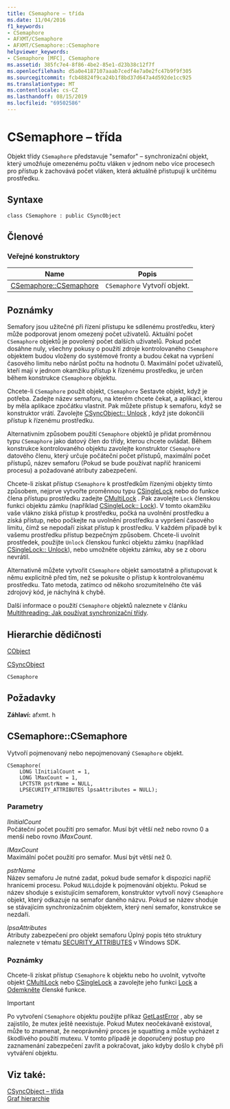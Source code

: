 ```yaml
---
title: CSemaphore – třída
ms.date: 11/04/2016
f1_keywords:
- CSemaphore
- AFXMT/CSemaphore
- AFXMT/CSemaphore::CSemaphore
helpviewer_keywords:
- CSemaphore [MFC], CSemaphore
ms.assetid: 385fc7e4-8f86-4be2-85e1-d23b38c12f7f
ms.openlocfilehash: d5a0e4187107aaab7cedf4e7a0e2fc47b9f9f305
ms.sourcegitcommit: fcb48824f9ca24b1f8bd37d647a4d592de1cc925
ms.translationtype: MT
ms.contentlocale: cs-CZ
ms.lasthandoff: 08/15/2019
ms.locfileid: "69502586"
---
```

# <a name="csemaphore-class"></a>CSemaphore – třída

Objekt třídy `CSemaphore` představuje "semafor" – synchronizační objekt, který umožňuje omezenému počtu vláken v jednom nebo více procesech pro přístup k zachovává počet vláken, která aktuálně přistupují k určitému prostředku.

## <a name="syntax"></a>Syntaxe

```
class CSemaphore : public CSyncObject
```

## <a name="members"></a>Členové

### <a name="public-constructors"></a>Veřejné konstruktory

|Name|Popis|
|----------|-----------------|
|[CSemaphore::CSemaphore](#csemaphore)|`CSemaphore` Vytvoří objekt.|

## <a name="remarks"></a>Poznámky

Semafory jsou užitečné při řízení přístupu ke sdílenému prostředku, který může podporovat jenom omezený počet uživatelů. Aktuální počet `CSemaphore` objektů je povolený počet dalších uživatelů. Pokud počet dosáhne nuly, všechny pokusy o použití zdroje kontrolovaného `CSemaphore` objektem budou vloženy do systémové fronty a budou čekat na vypršení časového limitu nebo nárůst počtu na hodnotu 0. Maximální počet uživatelů, kteří mají v jednom okamžiku přístup k řízenému prostředku, je určen během konstrukce `CSemaphore` objektu.

Chcete-li `CSemaphore` použít objekt, `CSemaphore` Sestavte objekt, když je potřeba. Zadejte název semaforu, na kterém chcete čekat, a aplikaci, kterou by měla aplikace zpočátku vlastnit. Pak můžete přístup k semaforu, když se konstruktor vrátí. Zavolejte [CSyncObject:: Unlock](../../mfc/reference/csyncobject-class.md#unlock) , když jste dokončili přístup k řízenému prostředku.

Alternativním způsobem použití `CSemaphore` objektů je přidat proměnnou typu `CSemaphore` jako datový člen do třídy, kterou chcete ovládat. Během konstrukce kontrolovaného objektu zavolejte konstruktor `CSemaphore` datového členu, který určuje počáteční počet přístupů, maximální počet přístupů, název semaforu (Pokud se bude používat napříč hranicemi procesu) a požadované atributy zabezpečení.

Chcete-li získat přístup `CSemaphore` k prostředkům řízenými objekty tímto způsobem, nejprve vytvořte proměnnou typu [CSingleLock](../../mfc/reference/csinglelock-class.md) nebo do funkce člena přístupu prostředku zadejte [CMultiLock](../../mfc/reference/cmultilock-class.md) . Pak zavolejte `Lock` členskou funkci objektu zámku (například [CSingleLock:: Lock](../../mfc/reference/csinglelock-class.md#lock)). V tomto okamžiku vaše vlákno získá přístup k prostředku, počká na uvolnění prostředku a získá přístup, nebo počkejte na uvolnění prostředku a vypršení časového limitu, čímž se nepodaří získat přístup k prostředku. V každém případě byl k vašemu prostředku přístup bezpečným způsobem. Chcete-li uvolnit prostředek, použijte `Unlock` členskou funkci objektu zámku (například [CSingleLock:: Unlock](../../mfc/reference/csinglelock-class.md#unlock)), nebo umožněte objektu zámku, aby se z oboru nevrátil.

Alternativně můžete vytvořit `CSemaphore` objekt samostatně a přistupovat k němu explicitně před tím, než se pokusíte o přístup k kontrolovanému prostředku. Tato metoda, zatímco od někoho srozumitelného čte váš zdrojový kód, je náchylná k chybě.

Další informace o použití `CSemaphore` objektů naleznete v článku [Multithreading: Jak používat synchronizační třídy](../../parallel/multithreading-how-to-use-the-synchronization-classes.md).

## <a name="inheritance-hierarchy"></a>Hierarchie dědičnosti

[CObject](../../mfc/reference/cobject-class.md)

[CSyncObject](../../mfc/reference/csyncobject-class.md)

`CSemaphore`

## <a name="requirements"></a>Požadavky

**Záhlaví:** afxmt. h

##  <a name="csemaphore"></a>CSemaphore::CSemaphore

Vytvoří pojmenovaný nebo nepojmenovaný `CSemaphore` objekt.

```
CSemaphore(
    LONG lInitialCount = 1,
    LONG lMaxCount = 1,
    LPCTSTR pstrName = NULL,
    LPSECURITY_ATTRIBUTES lpsaAttributes = NULL);
```

### <a name="parameters"></a>Parametry

*lInitialCount*<br/>
Počáteční počet použití pro semafor. Musí být větší než nebo rovno 0 a menší nebo rovno *lMaxCount*.

*lMaxCount*<br/>
Maximální počet použití pro semafor. Musí být větší než 0.

*pstrName*<br/>
Název semaforu Je nutné zadat, pokud bude semafor k dispozici napříč hranicemi procesu. Pokud `NULL`dojde k pojmenování objektu. Pokud se název shoduje s existujícím semaforem, konstruktor vytvoří nový `CSemaphore` objekt, který odkazuje na semafor daného názvu. Pokud se název shoduje se stávajícím synchronizačním objektem, který není semafor, konstrukce se nezdaří.

*lpsaAttributes*<br/>
Atributy zabezpečení pro objekt semaforu Úplný popis této struktury naleznete v tématu [SECURITY_ATTRIBUTES](/previous-versions/windows/desktop/legacy/aa379560\(v=vs.85\)) v Windows SDK.

### <a name="remarks"></a>Poznámky

Chcete-li získat přístup `CSemaphore` k objektu nebo ho uvolnit, vytvořte objekt [CMultiLock](../../mfc/reference/cmultilock-class.md) nebo [CSingleLock](../../mfc/reference/csinglelock-class.md) a zavolejte jeho funkci [Lock](../../mfc/reference/csinglelock-class.md#lock) a [Odemkněte](../../mfc/reference/csinglelock-class.md#unlock) členské funkce.

> [!IMPORTANT]
>  Po vytvoření `CSemaphore` objektu použijte příkaz [GetLastError](/windows/win32/api/errhandlingapi/nf-errhandlingapi-getlasterror) , aby se zajistilo, že mutex ještě neexistuje. Pokud Mutex neočekávaně existoval, může to znamenat, že neoprávněný proces je squatting a může vycházet z škodlivého použití mutexu. V tomto případě je doporučený postup pro zaznamenání zabezpečení zavřít a pokračovat, jako kdyby došlo k chybě při vytváření objektu.

## <a name="see-also"></a>Viz také:

[CSyncObject – třída](../../mfc/reference/csyncobject-class.md)<br/>
[Graf hierarchie](../../mfc/hierarchy-chart.md)
